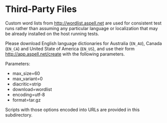 # Third-Party Files

Custom word lists from http://wordlist.aspell.net are used for consistent
test runs rather than assuming any particular language or localization that
may be already installed on the host running tests.

Please download English language dictionaries for Australia (`EN_AU`),
Canada (`EN_CA`) and United State of America (`EN_US`), and use their form
http://app.aspell.net/create with the following parameters.

Parameters:

- max_size=60
- max_variant=0
- diacritic=strip
- download=wordlist
- encoding=utf-8
- format=tar.gz

Scripts with those options encoded into URLs are provided in this
subdirectory.

